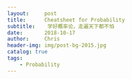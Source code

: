```yaml
---
layout:     post
title:      Cheatsheet for Probability
subtitle:    学好概率论，走遍天下都不怕
date:       2018-10-17
author:     Chris
header-img: img/post-bg-2015.jpg
catalog: true
tags:
    - Probability
---
```





